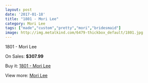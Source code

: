 ```yaml
---
layout: post
date: '2017-01-18'
title: "1801 - Mori Lee"
category: Mori Lee
tags: ["made","custom","pretty","mori","bridesmaid"]
image: http://img.metalkind.com/6479-thickbox_default/1801.jpg
---
```

1801 - Mori Lee

On Sales: **$307.99**
<a href="https://www.metalkind.com/en/mori-lee/2915-1801.html"><amp-img layout="responsive" width="600" height="600" src="//img.metalkind.com/6479-thickbox_default/1801.jpg" alt="1801 - Mori Lee 0" /></a>
<a href="https://www.metalkind.com/en/mori-lee/2915-1801.html"><amp-img layout="responsive" width="600" height="600" src="//img.metalkind.com/6480-thickbox_default/1801.jpg" alt="1801 - Mori Lee 1" /></a>
<a href="https://www.metalkind.com/en/mori-lee/2915-1801.html"><amp-img layout="responsive" width="600" height="600" src="//img.metalkind.com/6481-thickbox_default/1801.jpg" alt="1801 - Mori Lee 2" /></a>

Buy it: [1801 - Mori Lee](https://www.metalkind.com/en/mori-lee/2915-1801.html "1801 - Mori Lee")

View more: [Mori Lee](https://www.metalkind.com/en/92-mori-lee "Mori Lee")